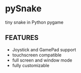 # pySnake


tiny snake in Python pygame


## FEATURES

* Joystick and GamePad support
* touchscreen compatible
* full screen and window mode
* fully customizable